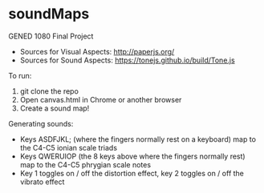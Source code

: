 # soundMaps

GENED 1080 Final Project
- Sources for Visual Aspects: http://paperjs.org/
- Sources for Sound Aspects: https://tonejs.github.io/build/Tone.js

To run:
1. git clone the repo
2. Open canvas.html in Chrome or another browser
3. Create a sound map!

Generating sounds:
- Keys ASDFJKL; (where the fingers normally rest on a keyboard) map to the C4-C5 ionian scale triads
- Keys QWERUIOP (the 8 keys above where the fingers normally rest) map to the C4-C5 phrygian scale notes
- Key 1 toggles on / off the distortion effect, key 2 toggles on / off the vibrato effect
